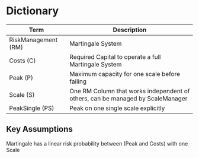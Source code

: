 # Dictionary
| Term | Description |
| -------- | ------- |
| RiskManagement (RM) | Martingale System |
| Costs (C) | Required Capital to operate a full Martingale System |
| Peak (P) | Maximum capacity for one scale before failing |
| Scale (S) | One RM Column that works independent of others, can be managed by ScaleManager |
| PeakSingle (PS) | Peak on one single scale explicitly |
## Key Assumptions

Martingale has a linear risk probability between (Peak and Costs) with one Scale

